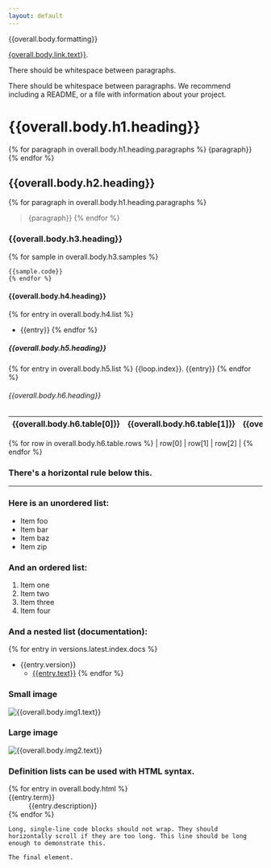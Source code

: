 ```yaml
---
layout: default
---
```


{{overall.body.formatting}}

[{overall.body.link.text}}]({{overall.body.link.url}}).

There should be whitespace between paragraphs.

There should be whitespace between paragraphs. We recommend including a README, or a file with information about your project.

# {{overall.body.h1.heading}}
{% for paragraph in overall.body.h1.heading.paragraphs %}
{paragraph}}
{% endfor %}

## {{overall.body.h2.heading}}
{% for paragraph in overall.body.h1.heading.paragraphs %}
> {paragraph}}
{% endfor %}

### {{overall.body.h3.heading}}
{% for sample in overall.body.h3.samples %}
```{{sample.lang}}
{{sample.code}}
{% endfor %}
```

#### {{overall.body.h4.heading}}
{% for entry in overall.body.h4.list %}
*   {{entry}}
{% endfor %}

##### {{overall.body.h5.heading}}
{% for entry in overall.body.h5.list %}
{{loop.index}}.  {{entry}}
{% endfor %}

###### {{overall.body.h6.heading}}
| {{overall.body.h6.table[0]}} | {{overall.body.h6.table[1]}} | {{overall.body.h6.table[2]}} |
|:-------------|:------------------|:------|
{% for row in overall.body.h6.table.rows %}
| row[0] | row[1] | row[2] |
{% endfor %}

### There's a horizontal rule below this.

* * *

### Here is an unordered list:

*   Item foo
*   Item bar
*   Item baz
*   Item zip

### And an ordered list:

1.  Item one
1.  Item two
1.  Item three
1.  Item four

### And a nested list (documentation):

{% for entry in versions.latest.index.docs %}
- {{entry.version}}
	- [{{entry.text}}]({{entry.link}})
{% endfor %}

### Small image

![{{overall.body.img1.text}}]({{overall.body.img1.url}})

### Large image

![{{overall.body.img2.text}}]({{overall.body.img2.url}})


### Definition lists can be used with HTML syntax.

<dl>
{% for entry in overall.body.html %}
<dt>{{entry.term}}</dt>
<dd>{{entry.description}}</dd>
{% endfor %}
</dl>

```
Long, single-line code blocks should not wrap. They should horizontally scroll if they are too long. This line should be long enough to demonstrate this.
```

```
The final element.
```
